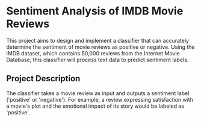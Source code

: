 # Sentiment Analysis of IMDB Movie Reviews

This project aims to design and implement a classifier that can accurately determine the sentiment of movie reviews as positive or negative. Using the IMDB dataset, which contains 50,000 reviews from the Internet Movie Database, this classifier will process text data to predict sentiment labels.

## Project Description

The classifier takes a movie review as input and outputs a sentiment label ('positive' or 'negative'). For example, a review expressing satisfaction with a movie's plot and the emotional impact of its story would be labeled as 'positive'.
